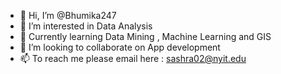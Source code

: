 - 👋 Hi, I’m @Bhumika247
- 👀 I’m interested in Data Analysis
- 🌱 Currently learning Data Mining , Machine Learning and GIS
- 💞️ I’m looking to collaborate on App development
- 📫 To reach me please email here : sashra02@nyit.edu

<!---
Bhumika247/Bhumika247 is a ✨ special ✨ repository because its `README.md` (this file) appears on your GitHub profile.
You can click the Preview link to take a look at your changes.
--->
